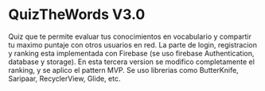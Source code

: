 # QuizTheWords V3.0
Quiz que te permite evaluar tus conocimientos en vocabulario y compartir tu maximo puntaje con otros usuarios en red.
La parte de login, registracion y ranking esta implementada con Firebase (se uso firebase Authentication, database y storage).
En esta tercera version se modifico completamente el ranking, y se aplico el pattern MVP.
Se uso librerias como ButterKnife, Saripaar, RecyclerView, Glide, etc.
